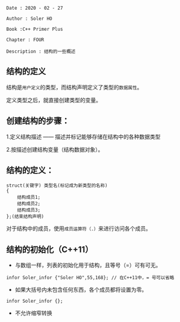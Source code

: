 ```
Date : 2020 - 02 - 27

Author : Soler HO

Book :C++ Primer Plus

Chapter : FOUR
 
Description : 结构的一些概述
```
## 结构的定义
结构是`用户定义`的类型，而结构声明定义了类型的`数据属性`。

定义类型之后，就直接创建类型的变量。


## 创建结构的步骤：
1.定义结构描述 —— 描述并标记能够存储在结构中的各种数据类型

2.按描述创建结构变量（结构数据对象）。

## 结构的定义：
```
struct(关键字) 类型名(标记成为新类型的名称)
{
    结构成员1;
    结构成员2;
    结构成员3;
};(结束结构声明)
```

对于结构中的成员，使用`成员运算符（.）`来进行访问各个成员。

## 结构的初始化（C++11）
- 与数组一样，列表的初始化用于结构，且等号（=）可有可无。
```
infor Soler_infor {"Soler HO",55,168}; // 在C++11中，= 号可以省略
```
- 如果大括号内未包含任何东西，各个成员都将设置为零。
```
infor Soler_infor {};
```
- 不允许缩窄转换

